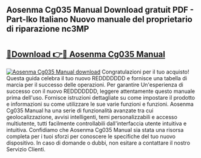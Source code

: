 ## Aosenma Cg035 Manual Download gratuit PDF - Part-lko Italiano Nuovo manuale del proprietario di riparazione nc3MP

# <h2><a href="http://df9kjug.blite.top/?on=Aosenma+Cg035+Manual">🔗Download 👉🔴 Aosenma Cg035 Manual</a></h2>

[![Aosenma Cg035 Manual download](https://i.imgur.com/lujVjoI.png)](http://df9kjug.blite.top/?on=Aosenma+Cg035+Manual)
Congratulazioni per il tuo acquisto! Questa guida celebra il tuo nuovo REDDDDDDD e fornisce una tabella di marcia per il successo delle operazioni. Per garantire Un'esperienza di successo con il nuovo REDDDDDDD, leggere attentamente questo manuale prima dell'uso. Fornisce istruzioni dettagliate su come impostare il prodotto e informazioni su come utilizzare le sue varie funzioni e funzioni. Aosenma Cg035 Manual ha una serie di funzionalità avanzate tra cui geolocalizzazione, avvisi intelligenti, temi personalizzabili e accesso multiutente, tutti facilmente controllabili dall'interfaccia utente intuitiva e intuitiva. Confidiamo che Aosenma Cg035 Manual sia stata una risorsa completa per i tuoi sforzi per conoscere le specifiche del tuo nuovo dispositivo. In caso di domande o dubbi, non esitare a contattare il nostro Servizio Clienti.
